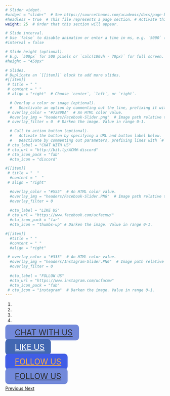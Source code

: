 ```yaml
---
# Slider widget.
#widget = "slider"  # See https://sourcethemes.com/academic/docs/page-builder/
#headless = true  # This file represents a page section. # Activate this widget? true/false
weight: 25  # Order that this section will appear.

# Slide interval.
# Use `false` to disable animation or enter a time in ms, e.g. `5000` (5s).
#interval = false

# Slide height (optional).
# E.g. `500px` for 500 pixels or `calc(100vh - 70px)` for full screen.
#height = "450px"

# Slides.
# Duplicate an `[[item]]` block to add more slides.
#[[item]]
 # title = " "
 # content = " "
 # align = "right"  # Choose `center`, `left`, or `right`.

  # Overlay a color or image (optional).
  #   Deactivate an option by commenting out the line, prefixing it with `#`.
 # overlay_color = "#7289DA"  # An HTML color value.
  #overlay_img = "headers/Facebook-Slider.png"  # Image path relative to your `static/img/` folder.
 # overlay_filter = 0  # Darken the image. Value in range 0-1.

  # Call to action button (optional).
  #   Activate the button by specifying a URL and button label below.
  #   Deactivate by commenting out parameters, prefixing lines with `#`.
 # cta_label = "CHAT WITH US"
 # cta_url = "http://bit.ly/ACMW-discord"
 # cta_icon_pack = "fab"
  #cta_icon = "discord"

#[[item]]
 # title = "  "
  #content = "  "
 # align = "right"

  #overlay_color = "#555"  # An HTML color value.
  #overlay_img = "headers/Facebook-Slider.PNG"  # Image path relative to your `static/img/` folder.
  #overlay_filter = 0 
  
  #cta_label = "LIKE US"
 # cta_url = "https://www.facebook.com/ucfacmw/"
  #cta_icon_pack = "far"
  #cta_icon = "thumbs-up" # Darken the image. Value in range 0-1.

#[[item]]
  #title = " "
  #content = " "
  #align = "right"

 # overlay_color = "#333"  # An HTML color value.
  #overlay_img = "headers/Instagram-Slider.PNG"  # Image path relative to your `static/img/` folder.
  #overlay_filter = 0
  
  #cta_label = "FOLLOW US"
  #cta_url = "https://www.instagram.com/ucfacmw"
  #cta_icon_pack = "fab"
 # cta_icon = "instagram"  # Darken the image. Value in range 0-1.
---
```

<html>

<head>
    <meta name="viewport" content="width=device-width, initial-scale=1, maximum-scale=1, user-scalable=no">
    <style type="text/css">
        html,
        body { 
            height: 450px; 
        } 
        .mid-right { 
            top: 50%; 
            right: 10%; 
            transform: translateY(-50%);
        } 
        .btn-xl {
            padding: 10px 20px;
            font-size: 25px;
            border-radius: 10px;
            width:100%;
        }
        .btn-groupme {
            color: #2C2F33;
            background-color: #7289DA;
            border-color: #7289DA;
        }
        .btn-groupme:hover {
            color: #7289DA;
            background-color: #fff;
        }
        .btn-facebook{
            color: #FFFFFF;
            background-color: #4267B2;
            border-color: #4267B2;
        }
        .btn-facebook:hover {
            color: #4267B2;
            background-color: #FFFFFF;
        }
        .btn-instagram {
            color: #FCAF45;
            background-color: #405DE6;
            /* border-color: #405DE6; */
        }
        .btn-instagram:hover {
            color: #C13584;
            background-color: #FFDC80;
        }
        .btn-twitter {
            color: #2C2F33;
            background-color: #7289DA;
            border-color: #7289DA;
        }
        .btn-twitter:hover {
            color: #99AAB5;
            background-color: #2C2F33;
        }
         .carousel-control-next-icon,
        .carousel-control-prev-icon {
        color: #000000 ;
        font-size: 20px;
        } 
    </style>
</head>

<body>
<div id="social-media" class="carousel slide" data-ride="carousel">
  <ol class="carousel-indicators">
    <li data-target="#social-media" data-slide-to="0" class="active"></li>
    <li data-target="#social-media" data-slide-to="1"></li>
    <li data-target="#social-media" data-slide-to="2"></li>
    <li data-target="#social-media" data-slide-to="3"></li>
  </ol>
  <div class="carousel-inner">
    <div class="carousel-item active">
      <img src="https://ucfacmw.org/img/headers/Discord-Slider.png" class="d-block w-100">
        <div class="position-absolute mid-right">
            <a class="btn btn-groupme btn-xl" href="https://groupme.com/join_group/37666615/9he6ev" target="blank" role="button">
            <i class="fab fa-discord" style="padding-right: 10px;"></i>  CHAT WITH US</a>
        </div> 
    </div>
    <div class="carousel-item">
      <img src="https://ucfacmw.org/img/headers/Facebook-Slider.PNG" class="d-block w-100">
      <div class="position-absolute mid-right">
            <a class="btn btn-facebook btn-xl" href="https://www.facebook.com/habitatucf/" target="blank" role="button">
            <i class="far fa-thumbs-up" style="padding-right: 10px;"></i>  LIKE US</a>
        </div> 
    </div>
    <div class="carousel-item">
      <img src="https://ucfacmw.org/img/headers/Instagram-Slider.PNG" class="d-block w-100">
      <div class="position-absolute mid-right">
            <a class="btn btn-instagram btn-xl" href="https://www.instagram.com/habitatucf" target="blank" role="button">
            <i class="fab fa-instagram" style="padding-right: 10px;"></i>  FOLLOW US</a>
        </div> 
    <div class="carousel-item">
      <img src="https://ucfacmw.org/img/headers/Twitter-Slider.PNG" class="d-block w-100">
      <div class="position-absolute mid-right">
            <a class="btn btn-twitter btn-xl" href="https://www.twitter.com/habitatucf" target="blank" role="button">
            <i class="fab fa-twitter" style="padding-right: 10px;"></i>  FOLLOW US</a>
        </div> 
    </div>
  </div>
  <a class="carousel-control-prev" href="#social-media" role="button" data-slide="prev">
    <span class="carousel-control-prev-icon" aria-hidden="true"></span>
    <span class="sr-only">Previous</span>
  </a>
  <a class="carousel-control-next" href="#social-media" role="button" data-slide="next">
    <span class="carousel-control-next-icon" aria-hidden="true"></span>
    <span class="sr-only">Next</span>
  </a>
</div>
</body> 
  
</html> 


